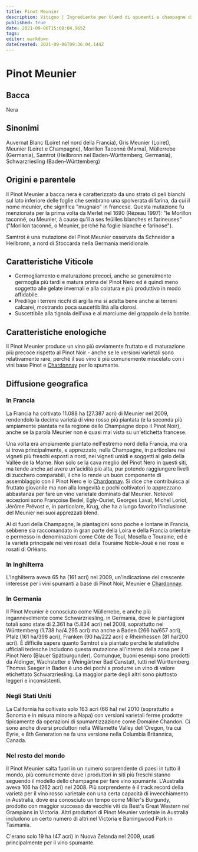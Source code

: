 ```yaml
---
title: Pinot Meunier
description: Vitigno | Ingrediente per blend di spumanti e champagne di alta qualità
published: true
date: 2021-09-06T15:08:04.965Z
tags: 
editor: markdown
dateCreated: 2021-09-06T09:36:04.144Z
---
```


# Pinot Meunier

## Bacca
Nera

## Sinonimi
Auvernat Blanc (Loiret nel nord della Francia), Gris Meunier (Loiret), Meunier (Loiret e Champagne), Morillon Taconné (Marna), Müllerrebe (Germania), Samtrot  (Heilbronn nel Baden-Württemberg, Germania), Schwarzriesling (Baden-Württemberg)

## Origini e parentele

Il Pinot Meunier a bacca nera è caratterizzato da uno strato di peli bianchi sul lato inferiore delle foglie che sembrano una spolverata di farina, da cui il nome meunier, che significa "mugnaio" in francese. Questa mutazione fu menzionata per la prima volta da Merlet nel 1690 (Rézeau 1997): "le Morillon taconné, ou Meunier, à cause qu'il a ses feüilles blanches et farineuses" ("Morillon taconné, o Meunier, perché ha foglie bianche e farinose").

Samtrot è una mutazione del Pinot Meunier osservata da Schneider a Heilbronn, a nord di Stoccarda nella Germania meridionale.

## Caratteristiche Viticole

- Germogliamento e maturazione precoci, anche se generalmente germoglia più tardi e matura prima del Pinot Nero ed è quindi meno soggetto alle gelate invernali e alla colatura e più produttivo in modo affidabile. 
- Predilige i terreni ricchi di argilla ma si adatta bene anche ai terreni calcarei, mostrando poca suscettibilità alla clorosi. 
- Suscettibile alla tignola dell'uva e al marciume del grappolo della botrite.

## Caratteristiche enologiche

Il Pinot Meunier produce un vino più ovviamente fruttato e di maturazione più precoce rispetto al Pinot Noir - anche se le versioni varietali sono relativamente rare, perché il suo vino è più comunemente miscelato con i vini base Pinot e [Chardonnay](/vitigni/Francia/chardonnay) per lo spumante.

## Diffusione geografica

### In Francia

La Francia ha coltivato 11.088 ha (27.387 acri) di Meunier nel 2009, rendendolo la decima varietà di vino rosso più piantata (e la seconda più ampiamente piantata nella regione dello Champagne dopo il Pinot Noir), anche se la parola Meunier non è quasi mai vista su un'etichetta francese.

Una volta era ampiamente piantato nell'estremo nord della Francia, ma ora si trova principalmente, e apprezzato, nella Champagne, in particolare nei vigneti più freschi esposti a nord, nei vigneti umidi e soggetti al gelo della Vallée de la Marne. Non solo se la cava meglio del Pinot Nero in questi siti, ma tende anche ad avere un'acidità più alta, pur potendo raggiungere livelli di zucchero comparabili, il che lo rende un buon componente di assemblaggio con il Pinot Nero e lo [Chardonnay](/vitigni/Francia/chardonnay). Si dice che contribuisca al fruttato giovanile ma non alla longevità e pochi coltivatori lo apprezzano abbastanza per fare un vino varietale dominato dal Meunier. Notevoli eccezioni sono Françoise Bedel, Egly-Ouriet, Georges Laval, Michel Loriot, Jérôme Prévost e, in particolare, Krug, che ha a lungo favorito l'inclusione del Meunier nei suoi apprezzati blend.

Al di fuori della Champagne, le piantagioni sono poche e lontane in Francia, sebbene sia raccomandato in gran parte della Loira e della Francia orientale e permesso in denominazioni come Côte de Toul, Mosella e Touraine, ed è la varietà principale nei vini rosati della Touraine Noble-Joué e nei rossi e rosati di Orléans.

### In Inghilterra

L'Inghilterra aveva 65 ha (161 acri) nel 2009, un'indicazione del crescente interesse per i vini spumanti a base di Pinot Noir, Meunier e [Chardonnay](/vitigni/Francia/chardonnay).

### In Germania

Il Pinot Meunier è conosciuto come Müllerrebe, e anche più ingannevolmente come Schwarzriesling, in Germania, dove le piantagioni totali sono state di 2.361 ha (5.834 acri) nel 2008, soprattutto nel Württemberg (1.738 ha/4.295 acri) ma anche a Baden (266 ha/657 acri), Pfalz (161 ha/398 acri), Franken (90 ha/222 acri) e Rheinhessen (81 ha/200 acri). È difficile sapere quanto Samtrot sia piantato perché le statistiche ufficiali tedesche includono questa mutazione all'interno della zona per il Pinot Nero (Blauer Spätburgunder). Comunque, buoni esempi sono prodotti da Aldinger, Wachstetter e Weingärtner Bad Canstatt, tutti nel Württemberg. Thomas Seeger in Baden è uno dei pochi a produrre un vino di valore etichettato Schwarzriesling. La maggior parte degli altri sono piuttosto leggeri e inconsistenti.

### Negli Stati Uniti

La California ha coltivato solo 163 acri (66 ha) nel 2010 (soprattutto a Sonoma e in misura minore a Napa) con versioni varietali ferme prodotte tipicamente da operazioni di spumantizzazione come Domaine Chandon. Ci sono anche diversi produttori nella Willamette Valley dell'Oregon, tra cui Eyrie, e 8th Generation ne fa una versione nella Columbia Britannica, Canada.

### Nel resto del mondo

Il Pinot Meunier salta fuori in un numero sorprendente di paesi in tutto il mondo, più comunemente dove i produttori in siti più freschi stanno seguendo il modello dello champagne per fare vino spumante. L'Australia aveva 106 ha (262 acri) nel 2008. Più sorprendente è il track record della varietà per il vino rosso varietale con una certa capacità di invecchiamento in Australia, dove era conosciuto un tempo come Miller's Burgundy, prodotto con maggior successo da vecchie viti da Best's Great Western nei Grampians in Victoria. Altri produttori di Pinot Meunier varietale in Australia includono un certo numero di altri nel Victoria e Barringwood Park in Tasmania.

C'erano solo 19 ha (47 acri) in Nuova Zelanda nel 2009, usati principalmente per il vino spumante.